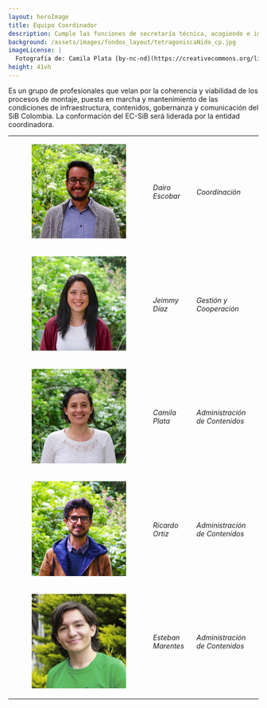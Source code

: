 ```yaml
---
layout: heroImage
title: Equipo Coordinador
description: Cumple las funciones de secretaría técnica, acogiendo e implementando las recomendaciones del Comité Directivo del SiB Colombia (CD-SiB).
background: /assets/images/fondos_layout/tetragoniscaNido_cp.jpg
imageLicense: |
  Fotografía de: Camila Plata [by-nc-nd](https://creativecommons.org/licenses/by-nc-nd/2.0/)  vía [Flickr](https://www.flickr.com/photos/camisilver/) 
height: 41vh
---
```


Es un grupo de profesionales que velan por la coherencia y viabilidad de los procesos de montaje, puesta en marcha y mantenimiento de las condiciones de infraestructura, contenidos, gobernanza y comunicación del SiB Colombia. La conformación del EC-SiB será liderada por la entidad coordinadora.

|           |            |              |
|-----------|------------| -------------|
|<figure class="image is-128x128"><img class="is-rounded" src="/acercade/imagenes/equipocoordinador/EC-SiB-DairoEscobar.jpg"></figure> |_Dairo Escobar_| _Coordinación_ |
|<figure class="image is-128x128"><img class="is-rounded" src="/acercade/imagenes/equipocoordinador/EC-SiB-JeimmyDiaz.jpg"></figure> |_Jeimmy Díaz_ | _Gestión y Cooperación_ |
|<figure class="image is-128x128"><img class="is-rounded" src="/acercade/imagenes/equipocoordinador/EC-SiB-CamilaPlata.jpg"></figure> |_Camila Plata_ | _Administración de Contenidos_ |
|<figure class="image is-128x128"><img class="is-rounded" src="/acercade/imagenes/equipocoordinador/EC-SiB-RicardoOrtiz.jpg"></figure> |_Ricardo Ortiz_ | _Administración de Contenidos_ |
|<figure class="image is-128x128"><img class="is-rounded" src="/acercade/imagenes/equipocoordinador/EC-SiB-EstebanMarentes.jpg"></figure> |_Esteban Marentes_ | _Administración de Contenidos_ |
